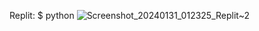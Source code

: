 Replit:
$ python
![Screenshot_20240131_012325_Replit~2](https://github.com/MyloCyrus/.github/assets/106925214/a2e0b6ea-5a45-41f5-b1cd-be8fa30ea8c0)
